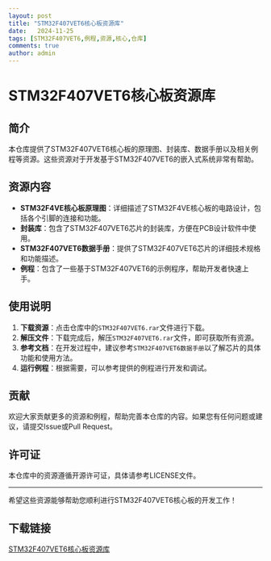 ```yaml
---
layout: post
title: "STM32F407VET6核心板资源库"
date:   2024-11-25
tags: [STM32F407VET6,例程,资源,核心,仓库]
comments: true
author: admin
---
```

# STM32F407VET6核心板资源库

## 简介
本仓库提供了STM32F407VET6核心板的原理图、封装库、数据手册以及相关例程等资源。这些资源对于开发基于STM32F407VET6的嵌入式系统非常有帮助。

## 资源内容
- **STM32F4VE核心板原理图**：详细描述了STM32F4VE核心板的电路设计，包括各个引脚的连接和功能。
- **封装库**：包含了STM32F407VET6芯片的封装库，方便在PCB设计软件中使用。
- **STM32F407VET6数据手册**：提供了STM32F407VET6芯片的详细技术规格和功能描述。
- **例程**：包含了一些基于STM32F407VET6的示例程序，帮助开发者快速上手。

## 使用说明
1. **下载资源**：点击仓库中的`STM32F407VET6.rar`文件进行下载。
2. **解压文件**：下载完成后，解压`STM32F407VET6.rar`文件，即可获取所有资源。
3. **参考文档**：在开发过程中，建议参考`STM32F407VET6数据手册`以了解芯片的具体功能和使用方法。
4. **运行例程**：根据需要，可以参考提供的例程进行开发和调试。

## 贡献
欢迎大家贡献更多的资源和例程，帮助完善本仓库的内容。如果您有任何问题或建议，请提交Issue或Pull Request。

## 许可证
本仓库中的资源遵循开源许可证，具体请参考LICENSE文件。

---

希望这些资源能够帮助您顺利进行STM32F407VET6核心板的开发工作！

## 下载链接

[STM32F407VET6核心板资源库](https://pan.quark.cn/s/5667f7409d85)